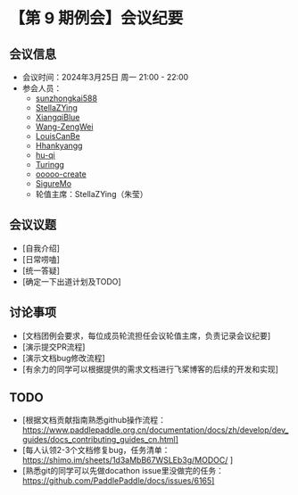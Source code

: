 # 【第 9 期例会】会议纪要

## 会议信息

- 会议时间：2024年3月25日 周一 21:00 - 22:00
- 参会人员：
  - [sunzhongkai588](https://github.com/sunzhongkai588)
  - [StellaZYing](https://github.com/StellaZYing)
  - [XiangqiBlue](https://github.com/XiangqiBlue)
  - [Wang-ZengWei](https://github.com/Wang-ZengWei)
  - [LouisCanBe](https://github.com/LouisCanBe)
  - [Hhankyangg](https://github.com/Hhankyangg)
  - [hu-qi](https://github.com/hu-qi)
  - [Turingg](https://github.com/Turingg)
  - [ooooo-create](https://github.com/ooooo-create)
  - [SigureMo](https://github.com/SigureMo)
  - 轮值主席：StellaZYing（朱莹）

## 会议议题
- [自我介绍]
- [日常唠嗑]
- [统一答疑]
- [确定一下出道计划及TODO]

## 讨论事项

- [文档团例会要求，每位成员轮流担任会议轮值主席，负责记录会议纪要]
- [演示提交PR流程]
- [演示文档bug修改流程]
- [有余力的同学可以根据提供的需求文档进行飞桨博客的后续的开发和实现]

## TODO
- [根据文档贡献指南熟悉github操作流程：https://www.paddlepaddle.org.cn/documentation/docs/zh/develop/dev_guides/docs_contributing_guides_cn.html]
- [每人认领2-3个文档修复bug，任务清单：https://shimo.im/sheets/1d3aMbB67WSLEb3g/MODOC/ ]
- [熟悉git的同学可以先做docathon issue里没做完的任务：https://github.com/PaddlePaddle/docs/issues/6165]